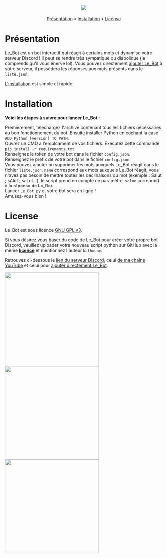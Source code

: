<h1 align="center">
  <a href="https://github.com/Nathoune-YT/le_bot"><img src="https://i.imgur.com/qj7s2CG.jpeg"></a>
</h1>

<p align="center">
  <a href="#présentation">Présentation</a>
  •
  <a href="#installation">Installation</a>
  •
  <a href="#license">License</a>
</p>

# Présentation

Le_Bot est un bot interactif qui réagit à certains mots et dynamise votre serveur Discord ! Il peut se rendre très sympatique ou diabolique (je comprends qu'il vous énerve lol). Vous pouvez directement [ajouter Le_Bot](https://discord.com/oauth2/authorize?client_id=881098458482753586&permissions=2048&scope=bot) à votre serveur, il possédera les réponses aux mots présents dans le `liste.json`.  

[L'installation](#installation) est simple et rapide.

# Installation

**Voici les étapes à suivre pour lancer Le_Bot :** 

Premièrement, téléchargez l'archive contenant tous les fichiers nécéssaires au bon fonctionnement du bot. Ensuite installer Python en cochant la case `ADD Python [version] TO PATH`.  
Ouvrez un CMD à l'emplcament de vos fichiers. Éxecutez cette commande `pip install -r requirements.txt`.  
Renseignez le token de votre bot dans le fichier `config.json`.  
Renseignez le prefix de votre bot dans le fichier `config.json`.  
Vous pouvez ajouter ou supprimer les mots auxquels Le_Bot réagit dans le fichier `liste.json`. `name` correspond aux mots auxquels Le_Bot réagit, vous n'avez pas besoin de mettre toutes les déclinaisons du mot (exemple : Salut ; sAlut ; saLut...), le script prend en compte ce paramètre. `value` correpond à la réponse de Le_Bot.  
Lancer `Le_Bot.py` et votre bot sera en ligne !  
Amusez-vous bien !

# License

Le_Bot est sous licence [GNU GPL v3](https://www.gnu.org/licenses/gpl-3.0.en.html).  

Si vous désirez vous baser du code de Le_Bot pour créer votre propre bot Discord, veuillez uploader votre nouveau script python sur GitHub avec la même [**licence**](https://raw.githubusercontent.com/Nathoune-YT/le_bot/main/LICENSE) et mentionnez l'auteur `Nathoune`.

Retrouvez ci-dessous le [lien du serveur Discord](https://discord.gg/b6jjy5yKXV), celui [de ma chaîne YouTube](https://www.youtube.com/c/Nathoune) et celui pour [ajouter directement Le_Bot](https://discord.com/oauth2/authorize?client_id=881098458482753586&permissions=2048&scope=bot).  

<table align="center">
  <tr>
    <a href="https://discord.gg/b6jjy5yKXV"><img src="https://i.imgur.com/Iifi5e1.png" width="300"></a>
    <a href="https://www.youtube.com/c/Nathoune"><img src="https://i.imgur.com/8ouURXj.png" width="300"></a>
    <a href="https://discord.com/oauth2/authorize?client_id=881098458482753586&permissions=2048&scope=bot"><img src="https://i.imgur.com/eixR2E8.png" width="300"></a>
  </tr>
</table>
